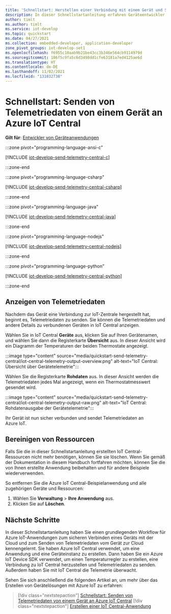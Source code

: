 ```yaml
---
title: 'Schnellstart: Herstellen einer Verbindung mit einem Gerät und Senden von Telemetriedaten an Azure IoT Central'
description: In dieser Schnellstartanleitung erfahren Geräteentwickler, wie sie eine sichere Verbindung zwischen einem Gerät und Azure IoT Central herstellen. Sie verwenden ein Azure IoT-Geräte-SDK für C, C#, Python, Node.js oder Java, um eine Client-Anwendung auf einem Gerät auszuführen, dann stellen Sie eine Verbindung zu IoT Central her und senden Telemetriedaten.
author: timlt
ms.author: timlt
ms.service: iot-develop
ms.topic: quickstart
ms.date: 04/27/2021
ms.collection: embedded-developer, application-developer
zone_pivot_groups: iot-develop-set1
ms.openlocfilehash: f6955c10aab9b21be43cc3b346e564cb9114979d
ms.sourcegitcommit: 106f5c9fa5c6d3498dd1cfe63181a7ed4125ae6d
ms.translationtype: HT
ms.contentlocale: de-DE
ms.lasthandoff: 11/02/2021
ms.locfileid: "131032738"
---
```

# <a name="quickstart-send-telemetry-from-a-device-to-azure-iot-central"></a>Schnellstart: Senden von Telemetriedaten von einem Gerät an Azure IoT Central

**Gilt für**: [Entwickler von Geräteanwendungen](about-iot-develop.md#device-application-development)

:::zone pivot="programming-language-ansi-c"

[!INCLUDE [iot-develop-send-telemetry-central-c](../../includes/iot-develop-send-telemetry-central-c.md)]

:::zone-end

:::zone pivot="programming-language-csharp"

[!INCLUDE [iot-develop-send-telemetry-central-csharp](../../includes/iot-develop-send-telemetry-central-csharp.md)]

:::zone-end

:::zone pivot="programming-language-java"

[!INCLUDE [iot-develop-send-telemetry-central-java](../../includes/iot-develop-send-telemetry-central-java.md)]

:::zone-end

:::zone pivot="programming-language-nodejs"

[!INCLUDE [iot-develop-send-telemetry-central-nodejs](../../includes/iot-develop-send-telemetry-central-nodejs.md)]

:::zone-end

:::zone pivot="programming-language-python"

[!INCLUDE [iot-develop-send-telemetry-central-python](../../includes/iot-develop-send-telemetry-central-python.md)]

:::zone-end

## <a name="view-telemetry"></a>Anzeigen von Telemetriedaten
Nachdem das Gerät eine Verbindung zur IoT-Zentrale hergestellt hat, beginnt es, Telemetriedaten zu senden. Sie können die Telemetriedaten und andere Details zu verbundenen Geräten in IoT Central anzeigen. 

Wählen Sie in IoT Central **Geräte** aus, klicken Sie auf Ihren Gerätenamen, und wählen Sie dann die Registerkarte **Übersicht** aus. In dieser Ansicht wird ein Diagramm der Temperaturen der beiden Thermostate angezeigt.

:::image type="content" source="media/quickstart-send-telemetry-central/iot-central-telemetry-output-overview.png" alt-text="IoT Central: Übersicht über Gerätetelemetrie":::

Wählen Sie die Registerkarte **Rohdaten** aus. In dieser Ansicht werden die Telemetriedaten jedes Mal angezeigt, wenn ein Thermostatmesswert gesendet wird.

:::image type="content" source="media/quickstart-send-telemetry-central/iot-central-telemetry-output-raw.png" alt-text="IoT Central: Rohdatenausgabe der Gerätetelemetrie":::

Ihr Gerät ist nun sicher verbunden und sendet Telemetriedaten an Azure IoT.
    
## <a name="clean-up-resources"></a>Bereinigen von Ressourcen
Falls Sie die in dieser Schnellstartanleitung erstellten IoT Central-Ressourcen nicht mehr benötigen, können Sie sie löschen. Wenn Sie gemäß der Dokumentation in diesem Handbuch fortfahren möchten, können Sie die von Ihnen erstellte Anwendung beibehalten und für andere Beispiele wiederverwenden.

So entfernen Sie die Azure IoT Central-Beispielanwendung und alle zugehörigen Geräte und Ressourcen:
1. Wählen Sie **Verwaltung** > **Ihre Anwendung** aus.
1. Klicken Sie auf **Löschen**.

## <a name="next-steps"></a>Nächste Schritte

In dieser Schnellstartanleitung haben Sie einen grundlegenden Workflow für Azure IoT-Anwendungen zum sicheren Verbinden eines Geräts mit der Cloud und zum Senden von Telemetriedaten vom Gerät zur Cloud kennengelernt. Sie haben Azure IoT Central verwendet, um eine Anwendung und eine Geräteinstanz zu erstellen. Dann haben Sie ein Azure IoT Device SDK verwendet, um einen Temperaturregler zu erstellen, eine Verbindung zu IoT Central herzustellen und Telemetriedaten zu senden. Außerdem haben Sie mit IoT Central die Telemetrie überwacht.

Sehen Sie sich anschließend die folgenden Artikel an, um mehr über das Erstellen von Gerätelösungen mit Azure IoT zu erfahren: 

> [!div class="nextstepaction"]
> [Schnellstart: Senden von Telemetriedaten von einem Gerät an Azure IoT Central](./quickstart-send-telemetry-iot-hub.md)
> [!div class="nextstepaction"]
> [Erstellen einer IoT Central-Anwendung](../iot-central/core/quick-deploy-iot-central.md)